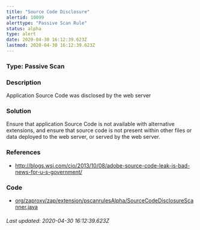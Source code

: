 ```yaml
---
title: "Source Code Disclosure"
alertid: 10099
alerttype: "Passive Scan Rule"
status: alpha
type: alert
date: 2020-04-30 16:12:39.623Z
lastmod: 2020-04-30 16:12:39.623Z
---
```

### Type: Passive Scan

### Description
Application Source Code was disclosed by the web server

### Solution

Ensure that application Source Code is not available with alternative extensions, and ensure that source code is not present within other files or data deployed to the web server, or served by the web server. 

### References

* http://blogs.wsj.com/cio/2013/10/08/adobe-source-code-leak-is-bad-news-for-u-s-government/

### Code

 * [org/zaproxy/zap/extension/pscanrulesAlpha/SourceCodeDisclosureScanner.java](https://github.com/zaproxy/zap-extensions/blob/master/addOns/pscanrulesAlpha/src/main/java/org/zaproxy/zap/extension/pscanrulesAlpha/SourceCodeDisclosureScanner.java)

###### Last updated: 2020-04-30 16:12:39.623Z

